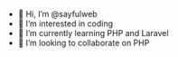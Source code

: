 - 👋 Hi, I’m @sayfulweb
- 👀 I’m interested in coding
- 🌱 I’m currently learning PHP and Laravel
- 💞️ I’m looking to collaborate on PHP

<!---
sayfulweb/sayfulweb is a ✨ special ✨ repository because its `README.md` (this file) appears on your GitHub profile.
You can click the Preview link to take a look at your changes.
--->
